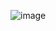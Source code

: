 ![image](https://github.com/user-attachments/assets/69535b15-4af0-4ccb-b3e3-5e54bf8a8c4b)


<!---
vonos/vonos is a ✨ special ✨ repository because its `README.md` (this file) appears on your GitHub profile.
You can click the Preview link to take a look at your changes.
--->
